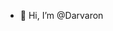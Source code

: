 - 👋 Hi, I’m @Darvaron

<!---
Darvaron/Darvaron is a ✨ special ✨ repository because its `README.md` (this file) appears on your GitHub profile.
You can click the Preview link to take a look at your changes.
--->
